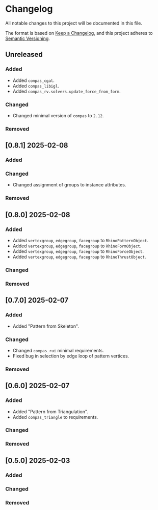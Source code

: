 # Changelog

All notable changes to this project will be documented in this file.

The format is based on [Keep a Changelog](https://keepachangelog.com/en/1.0.0/),
and this project adheres to [Semantic Versioning](https://semver.org/spec/v2.0.0.html).

## Unreleased

### Added

* Added `compas_cgal`.
* Added `compas_libigl`.
* Added `compas_rv.solvers.update_force_from_form`.

### Changed

* Changed minimal version of `compas` to `2.12`.

### Removed


## [0.8.1] 2025-02-08

### Added

### Changed

* Changed assignment of groups to instance attributes.

### Removed


## [0.8.0] 2025-02-08

### Added

* Added `vertexgroup`, `edgegroup`, `facegroup` to `RhinoPatternObject`.
* Added `vertexgroup`, `edgegroup`, `facegroup` to `RhinoFormObject`.
* Added `vertexgroup`, `edgegroup`, `facegroup` to `RhinoForceObject`.
* Added `vertexgroup`, `edgegroup`, `facegroup` to `RhinoThrustObject`.

### Changed

### Removed


## [0.7.0] 2025-02-07

### Added

* Added "Pattern from Skeleton".

### Changed

* Changed `compas_rui` minimal requirements.
* Fixed bug in selection by edge loop of pattern vertices.

### Removed


## [0.6.0] 2025-02-07

### Added

* Added "Pattern from Triangulation".
* Added `compas_triangle` to requirements.

### Changed

### Removed


## [0.5.0] 2025-02-03

### Added

### Changed

### Removed
